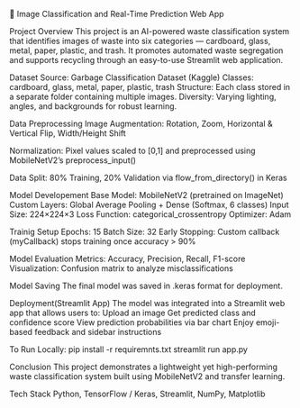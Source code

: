 🧠 Image Classification and Real-Time Prediction Web App

Project Overview
This project is an AI-powered waste classification system that identifies images of waste into six categories — cardboard, glass, metal, paper, plastic, and trash.
It promotes automated waste segregation and supports recycling through an easy-to-use Streamlit web application.


Dataset
Source: Garbage Classification Dataset (Kaggle)
Classes: cardboard, glass, metal, paper, plastic, trash
Structure: Each class stored in a separate folder containing multiple images.
Diversity: Varying lighting, angles, and backgrounds for robust learning.

Data Preprocessing
Image Augmentation:
Rotation, Zoom, Horizontal & Vertical Flip, Width/Height Shift

Normalization:
Pixel values scaled to [0,1] and preprocessed using MobileNetV2’s preprocess_input()

Data Split:
80% Training, 20% Validation via flow_from_directory() in Keras

Model Developement
Base Model: MobileNetV2 (pretrained on ImageNet)
Custom Layers: Global Average Pooling + Dense (Softmax, 6 classes)
Input Size: 224×224×3
Loss Function: categorical_crossentropy
Optimizer: Adam

Trainig Setup
Epochs: 15
Batch Size: 32
Early Stopping: Custom callback (myCallback) stops training once accuracy > 90%

Model Evaluation 
Metrics: Accuracy, Precision, Recall, F1-score
Visualization: Confusion matrix to analyze misclassifications

Model Saving
The final model was saved in .keras format for deployment.


Deployment(Streamlit App)
The model was integrated into a Streamlit web app that allows users to:
Upload an image
Get predicted class and confidence score
View prediction probabilities via bar chart
Enjoy emoji-based feedback and sidebar instructions

To Run Locally:
pip install -r requiremnts.txt
streamlit run app.py

 
Conclusion
This project demonstrates a lightweight yet high-performing waste classification system built using MobileNetV2 and transfer learning.

Tech Stack
Python, TensorFlow / Keras, Streamlit, NumPy, Matplotlib
